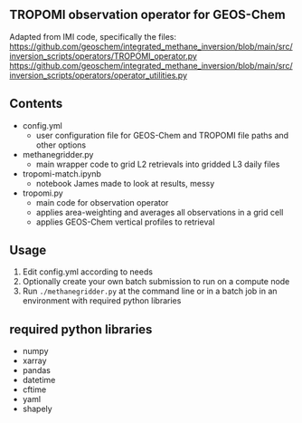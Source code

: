TROPOMI observation operator for GEOS-Chem
------------------------------------------

Adapted from IMI code, specifically the files:
https://github.com/geoschem/integrated_methane_inversion/blob/main/src/inversion_scripts/operators/TROPOMI_operator.py
https://github.com/geoschem/integrated_methane_inversion/blob/main/src/inversion_scripts/operators/operator_utilities.py


## Contents
* config.yml
    * user configuration file for GEOS-Chem and TROPOMI file paths and other options
* methanegridder.py
    * main wrapper code to grid L2 retrievals into gridded L3 daily files
* tropomi-match.ipynb
    * notebook James made to look at results, messy
* tropomi.py
    * main code for observation operator
    * applies area-weighting and averages all observations in a grid cell
    * applies GEOS-Chem vertical profiles to retrieval


## Usage
1. Edit config.yml according to needs
2. Optionally create your own batch submission to run on a compute node
3. Run `./methanegridder.py` at the command line or in a batch job in an environment with required python libraries

## required python libraries
* numpy
* xarray
* pandas
* datetime
* cftime
* yaml
* shapely

